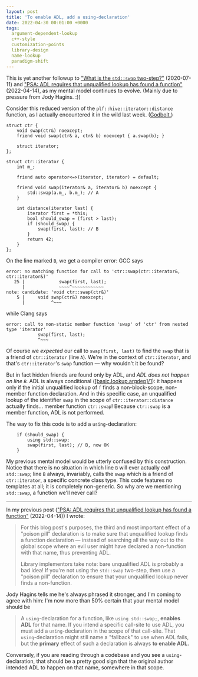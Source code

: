 ```yaml
---
layout: post
title: 'To enable ADL, add a using-declaration'
date: 2022-04-30 00:01:00 +0000
tags:
  argument-dependent-lookup
  c++-style
  customization-points
  library-design
  name-lookup
  paradigm-shift
---
```


This is yet another followup to ["What is the `std::swap` two-step?"](/blog/2020/07/11/the-std-swap-two-step/) (2020-07-11)
and ["PSA: ADL requires that unqualified lookup has found a function"](/blog/2022/04/14/another-reason-for-the-poison-pill/) (2022-04-14),
as my mental model continues to evolve. (Mainly due to pressure from Jody Hagins. :))

Consider this reduced version of the `plf::hive::iterator::distance` function, as I actually
encountered it in the wild last week. ([Godbolt.](https://godbolt.org/z/abYP89YEa))

    struct ctr {
        void swap(ctr&) noexcept;
        friend void swap(ctr& a, ctr& b) noexcept { a.swap(b); }

        struct iterator;
    };

    struct ctr::iterator {
        int m_;

        friend auto operator<=>(iterator, iterator) = default;

        friend void swap(iterator& a, iterator& b) noexcept {
            std::swap(a.m_, b.m_); // A
        }

        int distance(iterator last) {
            iterator first = *this;
            bool should_swap = (first > last);
            if (should_swap) {
                swap(first, last); // B
            }
            return 42;
        }
    };

On the line marked `B`, we get a compiler error: GCC says

    error: no matching function for call to 'ctr::swap(ctr::iterator&, ctr::iterator&)'
       25 |             swap(first, last);
          |             ~~~~^~~~~~~~~~~~~
    note: candidate: 'void ctr::swap(ctr&)'
        5 |     void swap(ctr&) noexcept;
          |          ^~~~

while Clang says

    error: call to non-static member function 'swap' of 'ctr' from nested type 'iterator'
                swap(first, last);
                ^~~~

Of course we _expected_ our call to `swap(first, last)` to find the `swap` that is a
friend of `ctr::iterator` (line `A`). We're in the context of `ctr::iterator`, and that's
`ctr::iterator`'s `swap` function — why wouldn't it be found?

But in fact hidden friends are found only by ADL, and _ADL does not happen on line `B`._
ADL is always conditional ([[basic.lookup.argdep]/1](https://eel.is/c++draft/basic.lookup.argdep#1)):
it happens only if the initial unqualified lookup of `f` finds a non-block-scope, non-member
function declaration. And in this specific case, an unqualified lookup of the identifier `swap`
in the scope of `ctr::iterator::distance` actually finds... member function `ctr::swap`!
Because `ctr::swap` is a member function, ADL is not performed.

The way to fix this code is to add a `using`-declaration:

        if (should_swap) {
            using std::swap;
            swap(first, last); // B, now OK
        }

My previous mental model would be utterly confused by this construction. Notice that
there is no situation in which line `B` will ever actually _call_ `std::swap`; line `B`
always, invariably, calls the `swap` which is a friend of `ctr::iterator`, a specific
concrete class type. This code features no templates at all; it is completely non-generic.
So why are we mentioning `std::swap`, a function we'll never call?

----

In my previous post (["PSA: ADL requires that unqualified lookup has found a function"](/blog/2022/04/14/another-reason-for-the-poison-pill/) (2022-04-14))
I wrote:

> For this blog post's purposes, the third and most important effect of a "poison pill"
> declaration is to make sure that unqualified lookup finds a
> function declaration — instead of searching all the way out to the
> global scope where an evil user might have declared a non-function with that
> name, thus preventing ADL.
>
> Library implementors take note: bare unqualified ADL is probably a bad idea!
> If you're not using the `std::swap` two-step, then use a "poison pill" declaration
> to ensure that your unqualified lookup never finds a non-function.

Jody Hagins tells me he's always phrased it stronger, and I'm coming to agree with him:
I'm now more than 50% certain that your mental model should be

> A `using`-declaration for a function, like `using std::swap;`, <b>enables ADL</b> for that name.
> If you intend a specific call-site to use ADL, you must add a `using`-declaration
> in the scope of that call-site. That `using`-declaration might still name a "fallback"
> to use when ADL fails, but the <b>primary</b> effect of such a declaration is
> always <b>to enable ADL.</b>

Conversely, if you are reading through a codebase and you see a `using`-declaration,
that should be a pretty good sign that the original author intended ADL to happen on that
name, somewhere in that scope.
